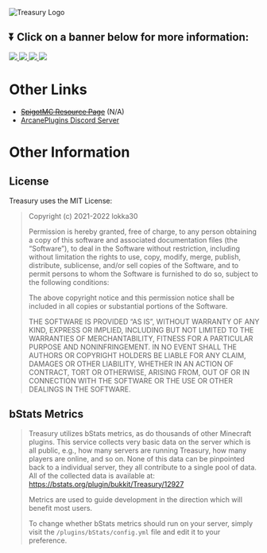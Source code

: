 ![Treasury Logo](https://i.ibb.co/gPN6x5P/Treasury250.png)

## ⏬ Click on a banner below for more information:

<a href="https://github.com/lokka30/Treasury/wiki/About-Treasury">
    <img src="https://i.ibb.co/yQx8p42/about-treasury.png"/>
</a>

<a href="https://github.com/lokka30/Treasury/wiki/Installing-Treasury">
    <img src="https://i.ibb.co/Hxktt1W/install-the-plugin.png"/>
</a>

<a href="https://github.com/lokka30/Treasury/wiki">
    <img src="https://i.ibb.co/rk9v1Gj/read-the-official-wiki.png"/>
</a>

<a href="https://github.com/lokka30/Treasury/wiki/Contact-Treasury's-Support-Team">
    <img src="https://i.ibb.co/tLzzhjM/contact-support.png"/>
</a>

# Other Links
* ~~[SpigotMC Resource Page]()~~ (N/A)
* [ArcanePlugins Discord Server](https://www.discord.io/arcaneplugins)

# Other Information

## License

Treasury uses the MIT License:

> Copyright (c) 2021-2022 lokka30
>
> Permission is hereby granted, free of charge, to any person
> obtaining a copy of this software and associated documentation 
> files (the “Software”), to deal in the Software without restriction,
> including without limitation the rights to use, copy, modify,
> merge, publish, distribute, sublicense, and/or sell copies of the
> Software, and to permit persons to whom the Software is furnished
> to do so, subject to the following conditions:
>
> The above copyright notice and this permission notice shall be
> included in all copies or substantial portions of the Software.
>
> THE SOFTWARE IS PROVIDED “AS IS”, WITHOUT WARRANTY OF ANY KIND,
> EXPRESS OR IMPLIED, INCLUDING BUT NOT LIMITED TO THE WARRANTIES
> OF MERCHANTABILITY, FITNESS FOR A PARTICULAR PURPOSE AND
> NONINFRINGEMENT. IN NO EVENT SHALL THE AUTHORS OR COPYRIGHT
> HOLDERS BE LIABLE FOR ANY CLAIM, DAMAGES OR OTHER LIABILITY,
> WHETHER IN AN ACTION OF CONTRACT, TORT OR OTHERWISE, ARISING
> FROM, OUT OF OR IN CONNECTION WITH THE SOFTWARE OR THE USE OR
> OTHER DEALINGS IN THE SOFTWARE.

## bStats Metrics

> Treasury utilizes bStats metrics, as do thousands of other Minecraft
plugins. This service collects very basic data on the server which is 
all public, e.g., how many servers are running Treasury, how many players are online, and so on. 
None of this data can be pinpointed back to a individual server, they all contribute to a single 
pool of data. All of the collected data is available at: <https://bstats.org/plugin/bukkit/Treasury/12927>
>
> Metrics are used to guide development in the direction which will benefit most users.
> 
> To change whether bStats metrics should run on your server, simply visit the 
`/plugins/bStats/config.yml` 
file and 
edit it to your preference.
